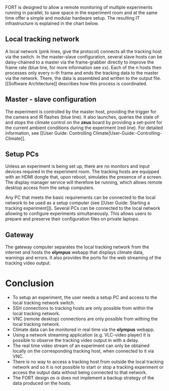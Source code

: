 FORT is designed to allow a remote monitoring of multiple experiments running in parallel, to save space in the experiment room and at the same time offer a simple and modular hardware setup. The resulting IT infrastructure is explained in the chart below.

## Local tracking network
A local network (pink lines, give the protocol) connects all the tracking host via the switch. In the master-slave configuration, several slave hosts can be daisy-chained to a master via the frame-grabber directly to improve the frame rate (blue line, for more information see xx). Each of the n hosts then processes only every n-th frame and ends the tracking data to the master via the network. There, the data is assembled and written to the output file.
[[Software Architecture]] describes how this process is coordinated.

## Master - slave configuration
The experiment is controlled by the master host, providing the trigger for the camera and IR flashes (blue line). It also launches, queries the state of and stops the climate control on the **zeus** board by providing a set-point for the current ambient conditions during the experiment (red line). For detailed information, see [[User Guide: Controlling Climate|User-Guide:-Controlling-Climate]].

## Setup PCs
Unless an experiment is being set up, there are no monitors and input devices required in the experiment room. The tracking hosts are equipped with an HDMI dongle that, upon reboot, simulates the presence of a screen. The display manager service will therefore be running, which allows remote desktop access from the setup computers.

Any PC that meets the basic requirements can be connected to the local network to be used as a setup computer (see [[User Guide: Starting a tracking experiment]]). Several PCs can be connected to the local network allowing to configure experiments simultaneously.
This allows users to prepare and preserve their configuration files on private laptops.

## Gateway
The gateway computer separates the local tracking network from the internet and hosts the **olympus** webapp that displays climate data, warnings and errors. It also provides the ports for the web streaming of the tracking video output.

# Conclusion
* To setup an experiment, the user needs a setup PC and access to the local tracking network switch.
* SSH connections to tracking hosts are only possible from within the local tracking network.
* VNC (remote desktop) connections are only possible from withing the local tracking network.
* Climate data can be monitored in real time via the **olympus** webapp.
* Using a network streaming application (e.g. VLC-video player) it is possible to observe the tracking video output in with a delay.
* The real time video stream of an experiment can only be obtained locally on the corresponding tracking host, when connected to it via VNC.
* There is no way to access a tracking host from outside the local tracking network and so it is not possible to start or stop a tracking experiment or access the output data without being connected to that network.
* The FORT design *as is* does not implement a backup strategy of the data produced on the hosts.
